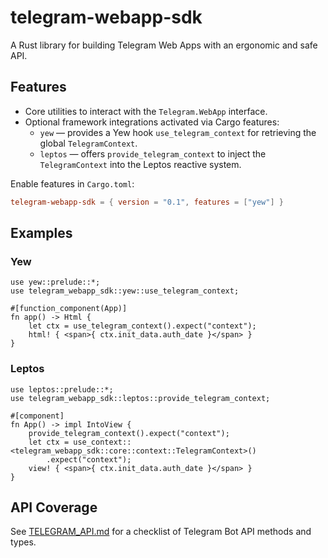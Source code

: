 # telegram-webapp-sdk

A Rust library for building Telegram Web Apps with an ergonomic and safe API.

## Features

- Core utilities to interact with the `Telegram.WebApp` interface.
- Optional framework integrations activated via Cargo features:
  - `yew` &mdash; provides a Yew hook `use_telegram_context` for retrieving the global `TelegramContext`.
  - `leptos` &mdash; offers `provide_telegram_context` to inject the `TelegramContext` into the Leptos reactive system.

Enable features in `Cargo.toml`:

```toml
telegram-webapp-sdk = { version = "0.1", features = ["yew"] }
```

## Examples

### Yew

```rust,no_run
use yew::prelude::*;
use telegram_webapp_sdk::yew::use_telegram_context;

#[function_component(App)]
fn app() -> Html {
    let ctx = use_telegram_context().expect("context");
    html! { <span>{ ctx.init_data.auth_date }</span> }
}
```

### Leptos

```rust,no_run
use leptos::prelude::*;
use telegram_webapp_sdk::leptos::provide_telegram_context;

#[component]
fn App() -> impl IntoView {
    provide_telegram_context().expect("context");
    let ctx = use_context::<telegram_webapp_sdk::core::context::TelegramContext>()
        .expect("context");
    view! { <span>{ ctx.init_data.auth_date }</span> }
}
```

## API Coverage

See [TELEGRAM_API.md](./TELEGRAM_API.md) for a checklist of Telegram Bot API methods and types.
